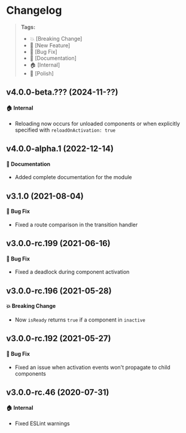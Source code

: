Changelog
=========

> **Tags:**
> - :boom:       [Breaking Change]
> - :rocket:     [New Feature]
> - :bug:        [Bug Fix]
> - :memo:       [Documentation]
> - :house:      [Internal]
> - :nail_care:  [Polish]

## v4.0.0-beta.??? (2024-11-??)

#### :house: Internal

* Reloading now occurs for unloaded components or when explicitly specified with `reloadOnActivation: true`

## v4.0.0-alpha.1 (2022-12-14)

#### :memo: Documentation

* Added complete documentation for the module

## v3.1.0 (2021-08-04)

#### :bug: Bug Fix

* Fixed a route comparison in the transition handler

## v3.0.0-rc.199 (2021-06-16)

#### :bug: Bug Fix

* Fixed a deadlock during component activation

## v3.0.0-rc.196 (2021-05-28)

#### :boom: Breaking Change

* Now `isReady` returns `true` if a component in `inactive`

## v3.0.0-rc.192 (2021-05-27)

#### :bug: Bug Fix

* Fixed an issue when activation events won't propagate to child components

## v3.0.0-rc.46 (2020-07-31)

#### :house: Internal

* Fixed ESLint warnings
